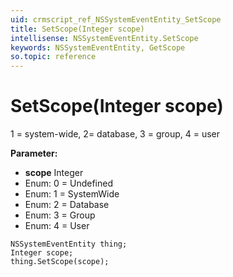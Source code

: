 ```yaml
---
uid: crmscript_ref_NSSystemEventEntity_SetScope
title: SetScope(Integer scope)
intellisense: NSSystemEventEntity.SetScope
keywords: NSSystemEventEntity, GetScope
so.topic: reference
---
```


# SetScope(Integer scope)

1 = system-wide, 2= database, 3 = group, 4 = user

**Parameter:** 
* **scope** Integer
* Enum: 0 = Undefined 
* Enum: 1 = SystemWide 
* Enum: 2 = Database 
* Enum: 3 = Group 
* Enum: 4 = User 

```crmscript
NSSystemEventEntity thing;
Integer scope;
thing.SetScope(scope);
```

